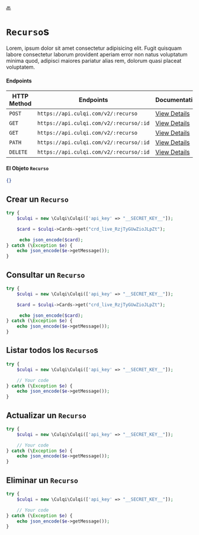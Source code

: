 [:back:](/docs/README.md)

# `Recurso`s

Lorem, ipsum dolor sit amet consectetur adipisicing elit. Fugit quisquam labore consectetur laborum provident aperiam error non natus voluptatum minima quod, adipisci maiores pariatur alias rem, dolorum quasi placeat voluptatem.

#### Endpoints

| HTTP Method | Endpoints                               | Documentation                                             |
| ----------- | --------------------------------------- | --------------------------------------------------------- |
| `POST`      | `https://api.culqi.com/v2/:recurso`     | [View Details](https://www.culqi.com/api/#recurso#create) |
| `GET`       | `https://api.culqi.com/v2/:recurso/:id` | [View Details](https://www.culqi.com/api/#recurso#detail) |
| `GET`       | `https://api.culqi.com/v2/:recurso`     | [View Details](https://www.culqi.com/api/#recurso#list)   |
| `PATH`      | `https://api.culqi.com/v2/:recurso/:id` | [View Details](https://www.culqi.com/api/#recurso#update) |
| `DELETE`    | `https://api.culqi.com/v2/:recurso/:id` | [View Details](https://www.culqi.com/api/#recurso#delete) |

#### El Objeto `Recurso`

```json
{}
```

## Crear un `Recurso`

```php
try {
    $culqi = new \Culqi\Culqi(['api_key' => "__SECRET_KEY__"]);

    $card = $culqi->Cards->get("crd_live_RzjTyGUwZioJLpZt");

     echo json_encode($card);
} catch (\Exception $e) {
    echo json_encode($e->getMessage());
}
```

## Consultar un `Recurso`

```php
try {
    $culqi = new \Culqi\Culqi(['api_key' => "__SECRET_KEY__"]);

    $card = $culqi->Cards->get("crd_live_RzjTyGUwZioJLpZt");

     echo json_encode($card);
} catch (\Exception $e) {
    echo json_encode($e->getMessage());
}
```

## Listar todos los `Recurso`s

```php
try {
    $culqi = new \Culqi\Culqi(['api_key' => "__SECRET_KEY__"]);

    // Your code
} catch (\Exception $e) {
    echo json_encode($e->getMessage());
}
```

## Actualizar un `Recurso`

```php
try {
    $culqi = new \Culqi\Culqi(['api_key' => "__SECRET_KEY__"]);

    // Your code
} catch (\Exception $e) {
    echo json_encode($e->getMessage());
}
```

## Eliminar un `Recurso`

```php
try {
    $culqi = new \Culqi\Culqi(['api_key' => "__SECRET_KEY__"]);

    // Your code
} catch (\Exception $e) {
    echo json_encode($e->getMessage());
}
```
